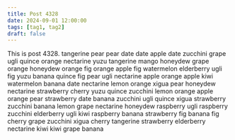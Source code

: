 ```yaml
---
title: Post 4328
date: 2024-09-01 12:00:00
tags: [tag1, tag2]
draft: false
---
```

This is post 4328.
tangerine
pear
pear
date
date
apple
date
zucchini
grape
ugli
quince
orange
nectarine
yuzu
tangerine
mango
honeydew
grape
orange
honeydew
orange
fig
orange
apple
fig
watermelon
elderberry
ugli
fig
yuzu
banana
quince
fig
pear
ugli
nectarine
apple
orange
apple
kiwi
watermelon
banana
date
nectarine
lemon
orange
xigua
pear
honeydew
nectarine
strawberry
cherry
yuzu
quince
zucchini
lemon
orange
apple
orange
pear
strawberry
date
banana
zucchini
ugli
quince
xigua
strawberry
zucchini
banana
lemon
grape
nectarine
honeydew
raspberry
ugli
raspberry
zucchini
elderberry
ugli
kiwi
raspberry
banana
strawberry
fig
banana
fig
cherry
grape
zucchini
xigua
cherry
tangerine
strawberry
elderberry
nectarine
kiwi
kiwi
grape
banana
